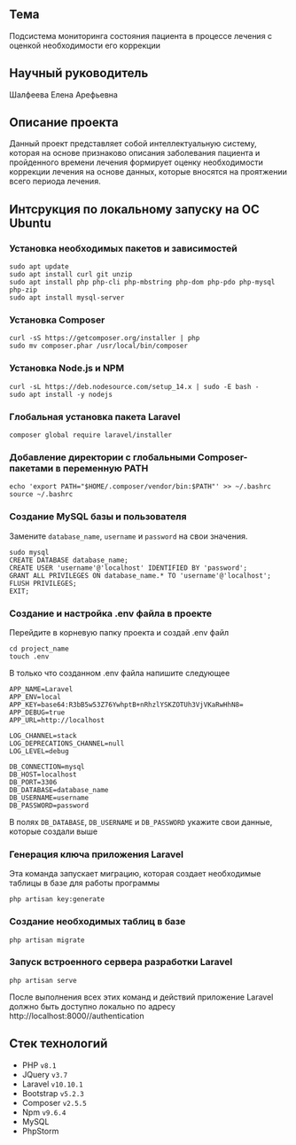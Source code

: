 ## Тема
Подсистема мониторинга состояния пациента в процессе лечения с оценкой необходимости его коррекции

## Научный руководитель 
Шалфеева Елена Арефьевна

## Описание проекта
Данный проект представляет собой интеллектуальную систему, которая на основе признаково 
описания заболевания пациента и пройденного времени лечения формирует оценку необходимости 
коррекции лечения на основе данных, которые вносятся на проятжении всего периода лечения.

## Интсрукция по локальному запуску на ОС Ubuntu
### Установка необходимых пакетов и зависимостей
```angular2html
sudo apt update
sudo apt install curl git unzip
sudo apt install php php-cli php-mbstring php-dom php-pdo php-mysql php-zip
sudo apt install mysql-server
```
### Установка Composer
```angular2html
curl -sS https://getcomposer.org/installer | php
sudo mv composer.phar /usr/local/bin/composer
```
### Установка Node.js и NPM
```angular2html
curl -sL https://deb.nodesource.com/setup_14.x | sudo -E bash -
sudo apt install -y nodejs
```
### Глобальная установка пакета Laravel
```angular2html
composer global require laravel/installer
```
### Добавление директории с глобальными Composer-пакетами в переменную PATH
```angular2html
echo 'export PATH="$HOME/.composer/vendor/bin:$PATH"' >> ~/.bashrc
source ~/.bashrc
```
### Создание MySQL базы и пользователя
Замените `database_name`, `username` и `password` на свои значения.
```angular2html
sudo mysql
CREATE DATABASE database_name;
CREATE USER 'username'@'localhost' IDENTIFIED BY 'password';
GRANT ALL PRIVILEGES ON database_name.* TO 'username'@'localhost';
FLUSH PRIVILEGES;
EXIT;
```
### Создание и настройка .env файла в проекте
Перейдите в корневую папку проекта и создай .env файл
```angular2html
cd project_name
touch .env
```
В только что созданном .env файла напишите следующее
```angular2html
APP_NAME=Laravel
APP_ENV=local
APP_KEY=base64:R3bB5w53Z76YwhptB+nRhzlYSKZOTUh3VjVKaRwHhN8=
APP_DEBUG=true
APP_URL=http://localhost

LOG_CHANNEL=stack
LOG_DEPRECATIONS_CHANNEL=null
LOG_LEVEL=debug

DB_CONNECTION=mysql
DB_HOST=localhost
DB_PORT=3306
DB_DATABASE=database_name
DB_USERNAME=username
DB_PASSWORD=password
```
В полях `DB_DATABASE`, `DB_USERNAME` и `DB_PASSWORD` укажите свои данные, которые создали выше
### Генерация ключа приложения Laravel
Эта команда запускает миграцию, которая создает необходимые таблицы в базе для работы программы
```angular2html
php artisan key:generate
```
### Создание необходимых таблиц в базе
```angular2html
php artisan migrate
```
### Запуск встроенного сервера разработки Laravel
```angular2html
php artisan serve
```
После выполнения всех этих команд и действий приложение Laravel 
должно быть доступно локально по адресу http://localhost:8000//authentication

## Стек технологий
- PHP `v8.1`
- JQuery `v3.7`
- Laravel `v10.10.1`
- Bootstrap `v5.2.3`
- Composer `v2.5.5`
- Npm `v9.6.4`
- MySQL
- PhpStorm
